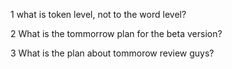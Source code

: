 1 what is token level, not to the word level?

2 What is the tommorrow plan for the beta version?

3 What is the plan about tommorow review guys?
